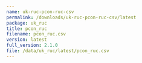 ```yaml
---
name: uk-ruc-pcon-ruc-csv
permalink: /downloads/uk-ruc-pcon-ruc-csv/latest
package: uk_ruc
title: pcon_ruc
filename: pcon_ruc.csv
version: latest
full_version: 2.1.0
file: /data/uk_ruc/latest/pcon_ruc.csv
---
```

